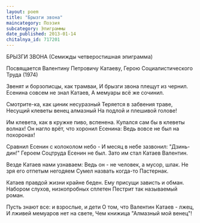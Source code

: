 ```yaml
---
layout: poem
title: "Брызги звона"
maincategory: Поэзия
subcategory: Эпиграммы
date_published: 2013-01-14
chitalnya_id: 717201
---
```




БРЫЗГИ ЗВОНА
(Семижды четверостишная эпиграмма)

Посвящается Валентину Петровичу Катаеву,
Герою Социалистического Труда (1974)

Звенят и борзописцы, как трамваи,
И брызги звона плещут из чернил.
Есенина совсем не знал Катаев,
А  мемуары всё же сочинил.

Смотрите-ка, как циник несуразный
Теряется в забвения траве,
Несущий клеветы венец алмазный
На подлой и плешивой голове!

Им клевета, как в кружке пиво, вспенена.
Купался сам бы в клеветы волнах!
Он нагло врёт, что хоронил Есенина:
Ведь вовсе не был на похоронах!

Сравнил Есенин с колоколом небо -
И месяц в небе зазвонил: "Дзинь-дин!"
Героем Соцтруда Есенин не был.
Зато им стал Катаев Валентин.

Везде Катаев нами узнаваем:
Ведь он - не человек, а мусор, шлак.
Не зря его отпетым негодяем
Сумел назвать когда-то Пастернак.

Катаев правдой жизни крайне беден.
Ему присущи зависть и обман.
Набором слухов, низкопробных сплетен
Пестрит так называемый роман.

Пусть знают все: и взрослые, и дети
О том, что Валентин Катаев - лжец,
И лживей мемуаров нет на свете,
Чем книжица "Алмазный мой венец"!






